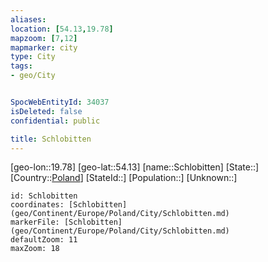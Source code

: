 ```yaml
---
aliases: 
location: [54.13,19.78]
mapzoom: [7,12] 
mapmarker: city 
type: City
tags:
- geo/City


SpocWebEntityId: 34037
isDeleted: false
confidential: public

title: Schlobitten
---
```

[geo-lon::19.78]
[geo-lat::54.13]
[name::Schlobitten]
[State::]
[Country::[Poland](geo/Continent/Europe/Poland.md)]
[StateId::]
[Population::]
[Unknown::]


```leaflet
id: Schlobitten
coordinates: [Schlobitten](geo/Continent/Europe/Poland/City/Schlobitten.md)
markerFile: [Schlobitten](geo/Continent/Europe/Poland/City/Schlobitten.md)
defaultZoom: 11 
maxZoom: 18
```


